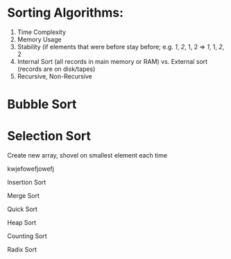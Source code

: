 # Sorting Algorithms:
1. Time Complexity
1. Memory Usage
1. Stability (if elements that were before stay before; e.g. *1*, *2*, 1, 2 => *1*, 1, *2*, 2
1. Internal Sort (all records in main memory or RAM) vs. External sort (records are on disk/tapes)
1. Recursive, Non-Recursive

# Bubble Sort

# Selection Sort
Create new array, shovel on smallest element each time


kwjefowefjowefj

Insertion Sort

Merge Sort

Quick Sort

Heap Sort

Counting Sort

Radix Sort
